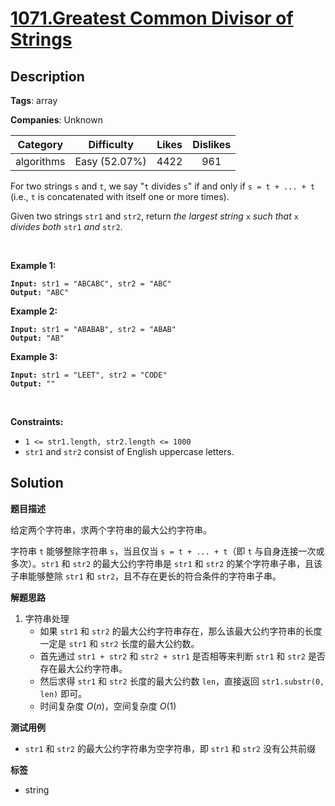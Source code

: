 # [1071.Greatest Common Divisor of Strings](https://leetcode.com/problems/greatest-common-divisor-of-strings/description/)

## Description

**Tags**: array

**Companies**: Unknown

|  Category  |  Difficulty   | Likes | Dislikes |
| :--------: | :-----------: | :---: | :------: |
| algorithms | Easy (52.07%) | 4422  |   961    |

<p>For two strings <code>s</code> and <code>t</code>, we say &quot;<code>t</code> divides <code>s</code>&quot; if and only if <code>s = t + ... + t</code> (i.e., <code>t</code> is concatenated with itself one or more times).</p>
<p>Given two strings <code>str1</code> and <code>str2</code>, return <em>the largest string </em><code>x</code><em> such that </em><code>x</code><em> divides both </em><code>str1</code><em> and </em><code>str2</code>.</p>
<p>&nbsp;</p>
<p><strong class="example">Example 1:</strong></p>
<pre><code><strong>Input:</strong> str1 = &quot;ABCABC&quot;, str2 = &quot;ABC&quot;
<strong>Output:</strong> &quot;ABC&quot;</code></pre>
<p><strong class="example">Example 2:</strong></p>
<pre><code><strong>Input:</strong> str1 = &quot;ABABAB&quot;, str2 = &quot;ABAB&quot;
<strong>Output:</strong> &quot;AB&quot;</code></pre>
<p><strong class="example">Example 3:</strong></p>
<pre><code><strong>Input:</strong> str1 = &quot;LEET&quot;, str2 = &quot;CODE&quot;
<strong>Output:</strong> &quot;&quot;</code></pre>
<p>&nbsp;</p>
<p><strong>Constraints:</strong></p>
<ul>
  <li><code>1 &lt;= str1.length, str2.length &lt;= 1000</code></li>
  <li><code>str1</code> and <code>str2</code> consist of English uppercase letters.</li>
</ul>

## Solution

**题目描述**

给定两个字符串，求两个字符串的最大公约字符串。

字符串 `t` 能够整除字符串 `s`，当且仅当 `s = t + ... + t`（即 `t` 与自身连接一次或多次）。`str1` 和 `str2` 的最大公约字符串是 `str1` 和 `str2` 的某个字符串子串，且该子串能够整除 `str1` 和 `str2`，且不存在更长的符合条件的字符串子串。

**解题思路**

1. 字符串处理
   - 如果 `str1` 和 `str2` 的最大公约字符串存在，那么该最大公约字符串的长度一定是 `str1` 和 `str2` 长度的最大公约数。
   - 首先通过 `str1 + str2` 和 `str2 + str1` 是否相等来判断 `str1` 和 `str2` 是否存在最大公约字符串。
   - 然后求得 `str1` 和 `str2` 长度的最大公约数 `len`，直接返回 `str1.substr(0, len)` 即可。
   - 时间复杂度 $O(n)$，空间复杂度 $O(1)$

**测试用例**

- `str1` 和 `str2` 的最大公约字符串为空字符串，即 `str1` 和 `str2` 没有公共前缀

**标签**

- string
